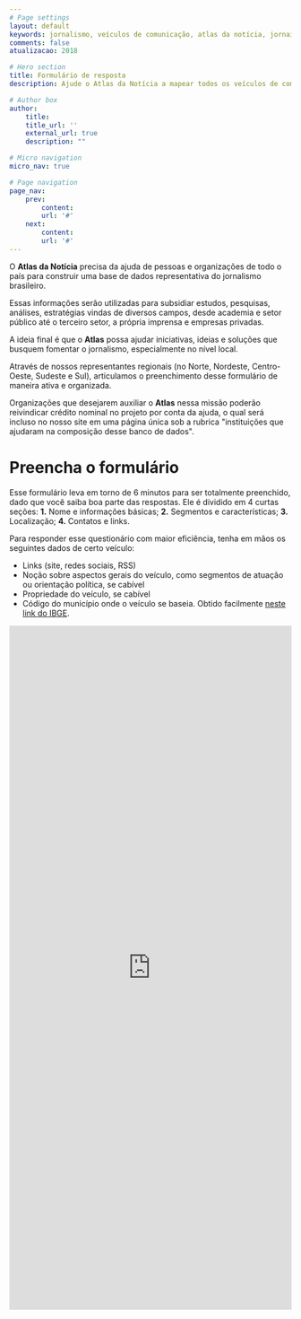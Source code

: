 ```yaml
---
# Page settings
layout: default
keywords: jornalismo, veículos de comunicação, atlas da notícia, jornais, sites de notícias
comments: false
atualizacao: 2018

# Hero section
title: Formulário de resposta
description: Ajude o Atlas da Notícia a mapear todos os veículos de comunicação do Brasil e construir uma base para melhorarmos o conhecimento sobre o jornalismo local

# Author box
author:
    title:
    title_url: ''
    external_url: true
    description: ""

# Micro navigation
micro_nav: true

# Page navigation
page_nav:
    prev:
        content:
        url: '#'
    next:
        content:
        url: '#'
---
```


O **Atlas da Notícia** precisa da ajuda de pessoas e organizações de todo o país para construir uma base de dados representativa do jornalismo brasileiro.

Essas informações serão utilizadas para subsidiar estudos, pesquisas, análises, estratégias vindas de diversos campos, desde academia e setor público até o terceiro setor, a própria imprensa e empresas privadas.

A ideia final é que o **Atlas** possa ajudar iniciativas, ideias e soluções que busquem fomentar o jornalismo, especialmente no nível local.

Através de nossos representantes regionais (no Norte, Nordeste, Centro-Oeste, Sudeste e Sul), articulamos o preenchimento desse formulário de maneira ativa e organizada.

Organizações que desejarem auxiliar o **Atlas** nessa missão poderão reivindicar crédito nominal no projeto por conta da ajuda, o qual será incluso no nosso site em uma página única sob a rubrica "instituições que ajudaram na composição desse banco de dados".

# Preencha o formulário

Esse formulário leva em torno de 6 minutos para ser totalmente preenchido, dado que você saiba boa parte das respostas. Ele é dividido em 4 curtas seções: **1.** Nome e informações básicas; **2.** Segmentos e características; **3.** Localização; **4.** Contatos e links.

Para responder esse questionário com maior eficiência, tenha em mãos os seguintes dados de certo veículo:

- Links (site, redes sociais, RSS)
- Noção sobre aspectos gerais do veículo, como segmentos de atuação ou orientação política, se cabível
- Propriedade do veículo, se cabível
- Código do município onde o veículo se baseia. Obtido facilmente <a href="https://cidades.ibge.gov.br/" target="_blank">neste link do IBGE</a>.

<iframe src="https://docs.google.com/forms/d/e/1FAIpQLSdtAgoEkpFsK6wXxFJJTU500TM2zncI17Csp603XfMCO38hKQ/viewform?embedded=true" width="100%" height="1220" frameborder="0" marginheight="0" marginwidth="0">Carregando...</iframe>
